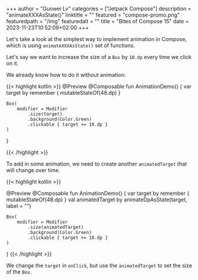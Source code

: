 +++
author = "Guowei Lv"
categories = ["Jetpack Compose"]
description = "animateXXXAsState()"
linktitle = ""
featured = "compose-promo.png"
featuredpath = "/img"
featuredalt = ""
title = "Bites of Compose 15"
date = 2023-11-23T10:52:09+02:00
+++

Let's take a look at the simplest way to implement animation in Compose, which is using `animateXXXAsState()` set of functions.

Let's say we want to increase the size of a `Box` by `10.dp` every time we click on it.

We already know how to do it without animation:

{{< highlight kotlin >}}
@Preview
@Composable
fun AnimationDemo() {
    var target by remember {
        mutableStateOf(48.dp)
    }

    Box(
        modifier = Modifier
            .size(target)
            .background(Color.Green)
            .clickable { target += 10.dp }
    )
}

{{< /highlight >}}

To add in some animation, we need to create another `animatedTarget` that will change over time.

{{< highlight kotlin >}}

@Preview
@Composable
fun AnimationDemo() {
    var target by remember {
        mutableStateOf(48.dp)
    }
    val animatedTarget by animateDpAsState(target, label = "")

    Box(
        modifier = Modifier
            .size(animatedTarget)
            .background(Color.Green)
            .clickable { target += 10.dp }
    )
}
{{< /highlight >}}

We change the `target` in `onClick`, but use the `animatedTarget` to set the size of the `Box`.
